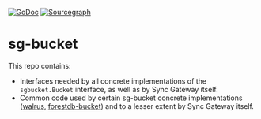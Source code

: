 [![GoDoc](https://godoc.org/github.com/couchbase/sg-bucket?status.png)](https://godoc.org/github.com/couchbase/sg-bucket) [![Sourcegraph](https://sourcegraph.com/github.com/couchbase/sg-bucket/-/badge.svg)](https://sourcegraph.com/github.com/couchbase/sg-bucket?badge)


# sg-bucket

This repo contains:

- Interfaces needed by all concrete implementations of the `sgbucket.Bucket` interface, as well as by Sync Gateway itself.
- Common code used by certain sg-bucket concrete implementations ([walrus](https://github.com/couchbaselabs/walrus), [forestdb-bucket](https://github.com/couchbaselabs/forestdb-bucket/)) and to a lesser extent by Sync Gateway itself.
